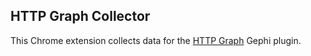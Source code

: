 ## HTTP Graph Collector

This Chrome extension collects data for the [HTTP Graph](https://github.com/phreakocious/gephi-plugins/tree/master/modules/HttpGraph) Gephi plugin.

